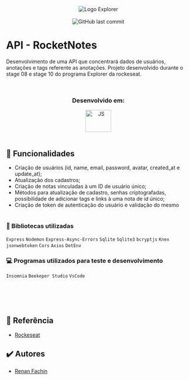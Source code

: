 <div align="center">
  <img alt="Logo Explorer" title="Explorer" src="https://i.imgur.com/2IqqDoo.png">
</div>
<br>
<div align="center">
  <img alt="GitHub last commit" src="https://img.shields.io/github/last-commit/RenanFachin/RS_APIBackEnd?color=%23725CED&style=flat-square">
</div>


# API - RocketNotes
Desenvolvimento de uma API que concentrará dados de usuários, anotações e tags referente as anotações. Projeto desenvolvido durante o stage 08 e stage 10 do programa Explorer da rockeseat.



<br>
<h3 align="center">Desenvolvido em: </h3>
<div align="center">
<img align="center" alt="JS" height="60" width="70" src="https://cdn.worldvectorlogo.com/logos/javascript-1.svg">
</div>
<br>

## 🎯 Funcionalidades

- Criação de usuários (id, name, email, password, avatar, created_at e update_at);
- Atualização dos cadastros;
- Criação de notas vinculadas à um ID de usuário único;
- Métodos para atualização de cadastro, senhas criptografadas, possibilidade de adicionar tags e links à uma nota de id único;
- Criação de token de autenticação do usuário e validação do mesmo


#
### 📘 Bibliotecas utilizadas
  `Express`
  `Nodemon`
  `Express-Async-Errors`
  `Sqlite`
  `Sqlite3`
  `bcryptjs`
  `Knex`
  `jsonwebtoken`
  `Cors`
  `Axios`
  `DotEnv`
<br>

### 💻 Programas utilizados para teste e desenvolvimento
  `Insomnia`
  `Beekeper Studio`
  `VsCode`
#
<br>
<br>

## 📄 Referência

 - [Rockeseat](https://www.rocketseat.com.br/)


## ✔️ Autores

- [Renan Fachin](https://github.com/RenanFachin/)
